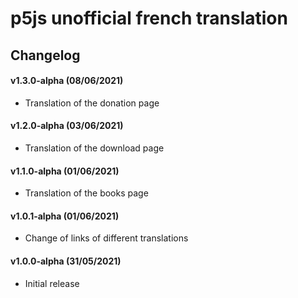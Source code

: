 # p5js unofficial french translation

## Changelog

#### v1.3.0-alpha (08/06/2021)
* Translation of the donation page

#### v1.2.0-alpha (03/06/2021)
* Translation of the download page

#### v1.1.0-alpha (01/06/2021)
* Translation of the books page

#### v1.0.1-alpha (01/06/2021)
* Change of links of different translations

#### v1.0.0-alpha (31/05/2021)
* Initial release

